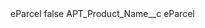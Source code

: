 <?xml version="1.0" encoding="UTF-8"?>
<CustomMetadata xmlns="http://soap.sforce.com/2006/04/metadata" xmlns:xsi="http://www.w3.org/2001/XMLSchema-instance" xmlns:xsd="http://www.w3.org/2001/XMLSchema">
    <label>eParcel</label>
    <protected>false</protected>
    <values>
        <field>APT_Product_Name__c</field>
        <value xsi:type="xsd:string">eParcel</value>
    </values>
</CustomMetadata>
